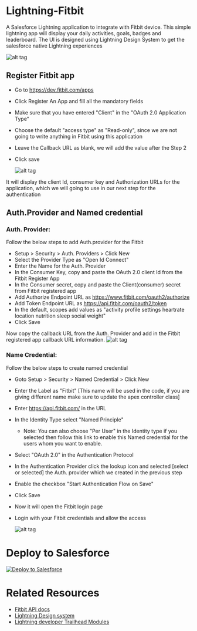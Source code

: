 # Lightning-Fitbit
A Salesforce Lightning application to integrate with Fitbit device. This simple lightning app will display your daily activities, goals, badges and leaderboard. The UI is designed using Lightning Design System to get the salesforce native Lightning experiences

  ![alt tag](https://raw.github.com/Karanraj/Lightning-Fitbit/master/img/LightningFitbit.png)
## Register Fitbit app
* Go to https://dev.fitbit.com/apps
* Click Register An App and fill all the mandatory fields
* Make sure that you have entered "Client" in the "OAuth 2.0 Application Type"
* Choose the default "access type" as "Read-only", since we are not going to write anything in Fitbit using this application
* Leave the Callback URL as blank, we will add the value after the Step 2
* Click save

  ![alt tag](https://raw.github.com/Karanraj/Lightning-Fitbit/master/img/FitApp.png)

It will display the client Id, consumer key and Authorization URLs for the application, which we will going to use in our next step for the authentication

## Auth.Provider and Named credential

### Auth. Provider:  
Follow the below steps to add Auth.provider for the Fitbit
* Setup > Security > Auth. Providers > Click New
* Select the Provider Type as "Open Id Connect"
* Enter the Name for the Auth. Provider
* In the Consumer Key, copy and paste the OAuth 2.0 client Id from the Fitbit Register App
* In the Consumer secret, copy and paste the Client(consumer) secret from Fitbit registered app
* Add Authorize Endpoint URL as https://www.fitbit.com/oauth2/authorize
* Add Token Endpoint URL as https://api.fitbit.com/oauth2/token
* In the default, scopes add values as "activity profile settings heartrate location nutrition sleep social weight"
* Click Save

Now copy the callback URL from the Auth. Provider and add in the Fitbit registered app callback URL information.
  ![alt tag](https://raw.github.com/Karanraj/Lightning-Fitbit/master/img/AuthProvider.png)

### Name Credential:
Follow the below steps to create named credential

* Goto Setup > Security > Named Credential > Click New
* Enter the Label as "Fitbit" [This name will be used in the code, if you are giving different name make sure to update the apex controller class]
* Enter https://api.fitbit.com/ in the URL
* In the Identity Type select "Named Principle"
  * Note: You can also choose "Per User" in the Identity type if you selected then follow this link to enable this Named credential for the users whom you want to enable.
* Select "OAuth 2.0" in the Authentication Protocol
* In the Authentication Provider click the lookup icon and selected [select or selected] the Auth. provider which we created in the previous step
* Enable the checkbox "Start Authentication Flow on Save"
* Click Save
* Now it will open the Fitbit login page
* Login with your Fitbit credentials and allow the access

  ![alt tag](https://raw.github.com/Karanraj/Lightning-Fitbit/master/img/NamedCredential.png)
  
# Deploy to Salesforce
<a href="https://githubsfdeploy.herokuapp.com?owner=Karanraj&repo=Lightning-Fitbit">
  <img alt="Deploy to Salesforce"
       src="https://raw.githubusercontent.com/afawcett/githubsfdeploy/master/src/main/webapp/resources/img/deploy.png">
</a>

# Related Resources
* [Fitbit API docs](https://dev.fitbit.com/docs/basics/)
* [Lightning Design system](https://www.lightningdesignsystem.com/)
* [Lightning developer Trailhead Modules](https://developer.salesforce.com/trailhead/trail/lex_dev)
